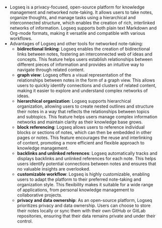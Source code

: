- Logseq is a privacy-focused, open-source platform for knowledge management and networked note-taking. It allows users to take notes, organize thoughts, and manage tasks using a hierarchical and interconnected structure, which enables the creation of rich, interlinked networks of information. Logseq supports both plain text Markdown and Org-mode formats, making it versatile and compatible with various workflows.
- Advantages of Logseq and other tools for networked note-taking:
	- **bidirectional linking**: Logseq enables the creation of bidirectional links between notes, fostering an interconnected web of ideas and concepts. This feature helps users establish relationships between different pieces of information and provides an intuitive way to navigate through related content.
	- **graph view**: Logseq offers a visual representation of the relationships between notes in the form of a graph view. This allows users to quickly identify connections and clusters of related content, making it easier to explore and understand complex networks of ideas.
	- **hierarchical organization**: Logseq supports hierarchical organization, allowing users to create nested outlines and structure their notes in a way that reflects the relationships between topics and subtopics. This feature helps users manage complex information networks and maintain clarity as their knowledge base grows.
	- **block referencing**: Logseq allows users to reference individual blocks or sections of notes, which can then be embedded in other pages or notes. This feature encourages the reuse and interlinking of content, promoting a more efficient and flexible approach to knowledge management.
	- **backlinks and unlinked references**: Logseq automatically tracks and displays backlinks and unlinked references for each note. This helps users identify potential connections between notes and ensures that no valuable insights are overlooked.
	- **customizable workflow**: Logseq is highly customizable, enabling users to adapt the platform to their preferred note-taking and organization style. This flexibility makes it suitable for a wide range of applications, from personal knowledge management to collaborative projects.
	- **privacy and data ownership**: As an open-source platform, Logseq prioritizes privacy and data ownership. Users can choose to store their notes locally or sync them with their own GitHub or GitLab repositories, ensuring that their data remains private and under their control.

